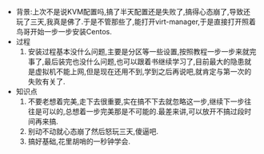 - 背景:上次不是说KVM配置吗,搞了半天配置还是失败了,搞得心态崩了,导致还玩了三天,我真是佛了.于是不管那些了,能打开virt-manager,于是直接打开照着鸟哥开始一步一步安装Centos.
- 过程
  1. 安装过程基本没什么问题,主要是分区等一些设置,按照教程一步一步来就完事了,最后装完也没什么问题,也可以跟着书继续学习了,目前最大的隐患就是虚拟机不能上网,但是现在还用不到,学到之后再说吧,就肯定与第一次的失败有关了.
- 知识点
  1. 不要老想着完美,走下去很重要,实在搞不下去就忽略这一步,继续下一步往往是可以的,总想着一步完美那是不可能的.最差来讲,可以放开不搞过段时间再来搞.
  2. 别动不动就心态崩了然后怒玩三天,傻逼吧.
  3. 搞好基础,花里胡哨的一秒钟学会.
